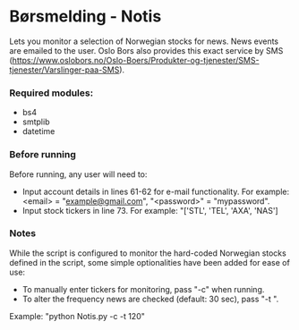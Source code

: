 # Børsmelding - Notis
Lets you monitor a selection of Norwegian stocks for news. News events are emailed to the user. Oslo Bors also provides this exact service by SMS (https://www.oslobors.no/Oslo-Boers/Produkter-og-tjenester/SMS-tjenester/Varslinger-paa-SMS).

### Required modules:
- bs4
- smtplib
- datetime

### Before running
Before running, any user will need to:
- Input account details in lines 61-62 for e-mail functionality. For example: <email<email>> = "example@gmail.com", "<password<password>>" = "mypassword".
- Input stock tickers in line 73.  For example: "['STL', 'TEL', 'AXA', 'NAS']

### Notes
While the script is configured to monitor the hard-coded Norwegian stocks defined in the script, some simple optionalities have been added for ease of use:

- To manually enter tickers for monitoring, pass "-c" when running.
- To alter the frequency news are checked (default: 30 sec), pass "-t <seconds>".

Example: "python Notis.py -c -t 120"
